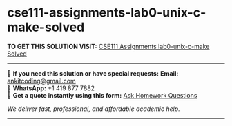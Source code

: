 # cse111-assignments-lab0-unix-c-make-solved
**TO GET THIS SOLUTION VISIT:** [CSE111 Assignments lab0-unix-c-make Solved](https://www.ankitcodinghub.com/product/cse111-assignments-lab0-unix-c-make-solved/)


---

📩 **If you need this solution or have special requests:** **Email:** ankitcoding@gmail.com  
📱 **WhatsApp:** +1 419 877 7882  
📄 **Get a quote instantly using this form:** [Ask Homework Questions](https://www.ankitcodinghub.com/services/ask-homework-questions/)

*We deliver fast, professional, and affordable academic help.*

---

<ul class="ultimate-downloadable-products-list" data-product-id="114843"></ul>
